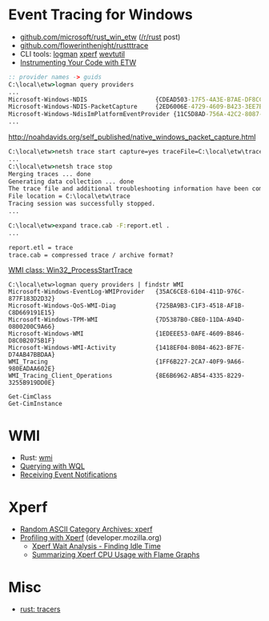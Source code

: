 # Event Tracing for Windows

* [github.com/microsoft/rust_win_etw](https://github.com/microsoft/rust_win_etw) ([/r/rust](https://www.reddit.com/r/rust/comments/go3g1n/new_crate_rust_support_for_event_tracing_for/) post)
* [github.com/flowerinthenight/rustttrace](https://github.com/flowerinthenight/rusttrace)
* CLI tools:
  [logman](https://docs.microsoft.com/en-us/previous-versions/windows/it-pro/windows-server-2012-R2-and-2012/cc753820(v=ws.11)?redirectedfrom=MSDN)
  [xperf](https://docs.microsoft.com/en-us/windows-hardware/test/wpt/xperf-command-line-reference)
  [wevtutil](https://docs.microsoft.com/en-us/windows-server/administration/windows-commands/wevtutil)
* [Instrumenting Your Code with ETW](https://docs.microsoft.com/en-us/windows-hardware/test/weg/instrumenting-your-code-with-etw)

```cmd
:: provider names -> guids
C:\local\etw>logman query providers
...
Microsoft-Windows-NDIS                   {CDEAD503-17F5-4A3E-B7AE-DF8CC2902EB9}
Microsoft-Windows-NDIS-PacketCapture     {2ED6006E-4729-4609-B423-3EE7BCD678EF}
Microsoft-Windows-NdisImPlatformEventProvider {11C5D8AD-756A-42C2-8087-EB1B4A72A846}
...
```

http://noahdavids.org/self_published/native_windows_packet_capture.html
```cmd
C:\local\etw>netsh trace start capture=yes traceFile=C:\local\etw\trace
...
C:\local\etw>netsh trace stop
Merging traces ... done
Generating data collection ... done
The trace file and additional troubleshooting information have been compiled as "C:\local\etw\trace.cab".
File location = C:\local\etw\trace
Tracing session was successfully stopped.
...

C:\local\etw>expand trace.cab -F:report.etl .
...

report.etl = trace
trace.cab = compressed trace / archive format?
```

[WMI class: Win32_ProcessStartTrace](https://docs.microsoft.com/en-us/previous-versions/windows/desktop/krnlprov/win32-processstarttrace)
```
C:\local\etw>logman query providers | findstr WMI
Microsoft-Windows-EventLog-WMIProvider   {35AC6CE8-6104-411D-976C-877F183D2D32}
Microsoft-Windows-QoS-WMI-Diag           {725BA9B3-C1F3-4518-AF1B-C8D669191E15}
Microsoft-Windows-TPM-WMI                {7D5387B0-CBE0-11DA-A94D-0800200C9A66}
Microsoft-Windows-WMI                    {1EDEEE53-0AFE-4609-B846-D8C0B2075B1F}
Microsoft-Windows-WMI-Activity           {1418EF04-B0B4-4623-BF7E-D74AB47BBDAA}
WMI_Tracing                              {1FF6B227-2CA7-40F9-9A66-980EADAA602E}
WMI_Tracing_Client_Operations            {8E6B6962-AB54-4335-8229-3255B919DD0E}
```

```
Get-CimClass
Get-CimInstance
```

# WMI

* Rust: [wmi](https://lib.rs/crates/wmi)
* [Querying with WQL](https://docs.microsoft.com/en-us/windows/win32/wmisdk/querying-with-wql)
* [Receiving Event Notifications](https://docs.microsoft.com/en-us/windows/win32/wmisdk/receiving-event-notifications)

# Xperf

* [Random ASCII Category Archives: xperf](https://randomascii.wordpress.com/category/xperf/)
* [Profiling with Xperf](https://developer.mozilla.org/en-US/docs/Mozilla/Performance/Profiling_with_Xperf) (developer.mozilla.org)
    * [Xperf Wait Analysis - Finding Idle Time](https://randomascii.wordpress.com/2012/05/05/xperf-wait-analysisfinding-idle-time/)
    * [Summarizing Xperf CPU Usage with Flame Graphs](https://randomascii.wordpress.com/2013/03/26/summarizing-xperf-cpu-usage-with-flame-graphs/)

# Misc

* [rust: tracers](https://github.com/anelson/tracers)
